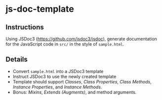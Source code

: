 # js-doc-template

## Instructions

Using JSDoc3 (https://github.com/jsdoc3/jsdoc), generate documentation for the JavaScript code in `src/` in the style of `sample.html`.

## Details

* Convert `sample.html` into a JSDoc3 template
* Instruct JSDoc3 to use the newly created template
* Template should support *Classes*, *Class Properties*, *Class Methods*, *Instance Properties*, and *Instance Methods*. 
* Bonus: *Mixins*, *Extends (Augments)*, and method arguments.

